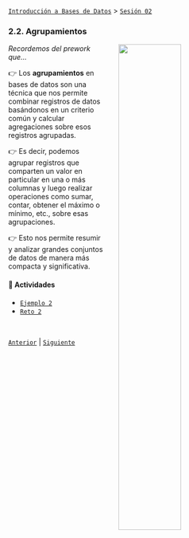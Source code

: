 [`Introducción a Bases de Datos`](../../README.md) > [`Sesión 02`](../README.md)

### 2.2. Agrupamientos

<img src="https://images.pexels.com/photos/625422/pexels-photo-625422.jpeg?auto=compress&cs=tinysrgb&w=1260&h=750&dpr=2" width="50%" align="right" hspace=30>

*Recordemos del prework que...*

👉 Los **agrupamientos** en bases de datos son una técnica que nos permite combinar registros de datos basándonos en un criterio común y calcular agregaciones sobre esos registros agrupadas.

👉 Es decir, podemos agrupar registros que comparten un valor en particular en una o más columnas y luego realizar operaciones como sumar, contar, obtener el máximo o mínimo, etc., sobre esas agrupaciones. 

👉 Esto nos permite resumir y analizar grandes conjuntos de datos de manera más compacta y significativa.

#### 🧐 Actividades

- [`Ejemplo 2`](ejemplo02/README.md)
- [`Reto 2`](reto02/README.md)

<br/>

[`Anterior`](../tema01/reto01/README.md) | [`Siguiente`](ejemplo02/README.md)

